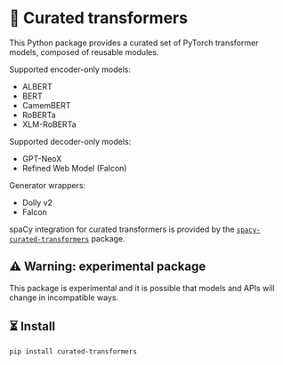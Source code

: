 # 🤖 Curated transformers

This Python package provides a curated set of PyTorch transformer models,
composed of reusable modules.

Supported encoder-only models:

- ALBERT
- BERT
- CamemBERT
- RoBERTa
- XLM-RoBERTa

Supported decoder-only models:

- GPT-NeoX
- Refined Web Model (Falcon)

Generator wrappers:

- Dolly v2
- Falcon

spaCy integration for curated transformers is provided by the
[`spacy-curated-transformers`](https://github.com/explosion/spacy-curated-transformers)
package.

## ⚠️ Warning: experimental package

This package is experimental and it is possible that models and APIs will
change in incompatible ways.

## ⏳ Install

```bash
pip install curated-transformers
```
